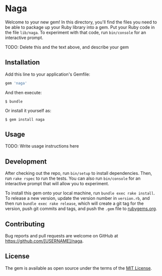 # Naga

Welcome to your new gem! In this directory, you'll find the files you need to be able to package up your Ruby library into a gem. Put your Ruby code in the file `lib/naga`. To experiment with that code, run `bin/console` for an interactive prompt.

TODO: Delete this and the text above, and describe your gem

## Installation

Add this line to your application's Gemfile:

```ruby
gem 'naga'
```

And then execute:

    $ bundle

Or install it yourself as:

    $ gem install naga

## Usage

TODO: Write usage instructions here

## Development

After checking out the repo, run `bin/setup` to install dependencies. Then, run `rake rspec` to run the tests. You can also run `bin/console` for an interactive prompt that will allow you to experiment.

To install this gem onto your local machine, run `bundle exec rake install`. To release a new version, update the version number in `version.rb`, and then run `bundle exec rake release`, which will create a git tag for the version, push git commits and tags, and push the `.gem` file to [rubygems.org](https://rubygems.org).

## Contributing

Bug reports and pull requests are welcome on GitHub at https://github.com/[USERNAME]/naga.


## License

The gem is available as open source under the terms of the [MIT License](http://opensource.org/licenses/MIT).

